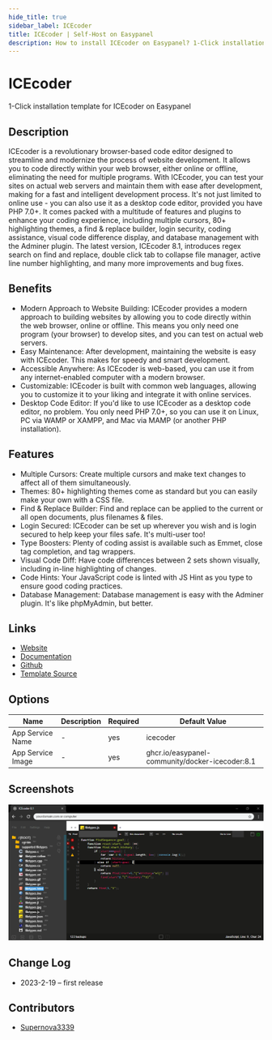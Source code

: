 ```yaml
---
hide_title: true
sidebar_label: ICEcoder
title: ICEcoder | Self-Host on Easypanel
description: How to install ICEcoder on Easypanel? 1-Click installation template for ICEcoder on Easypanel
---
```


<!-- generated -->

# ICEcoder

1-Click installation template for ICEcoder on Easypanel

## Description

ICEcoder is a revolutionary browser-based code editor designed to streamline and modernize the process of website development. It allows you to code directly within your web browser, either online or offline, eliminating the need for multiple programs. With ICEcoder, you can test your sites on actual web servers and maintain them with ease after development, making for a fast and intelligent development process. It&#39;s not just limited to online use - you can also use it as a desktop code editor, provided you have PHP 7.0+. It comes packed with a multitude of features and plugins to enhance your coding experience, including multiple cursors, 80+ highlighting themes, a find &amp; replace builder, login security, coding assistance, visual code difference display, and database management with the Adminer plugin. The latest version, ICEcoder 8.1, introduces regex search on find and replace, double click tab to collapse file manager, active line number highlighting, and many more improvements and bug fixes.

## Benefits

- Modern Approach to Website Building: ICEcoder provides a modern approach to building websites by allowing you to code directly within the web browser, online or offline. This means you only need one program (your browser) to develop sites, and you can test on actual web servers.
- Easy Maintenance: After development, maintaining the website is easy with ICEcoder. This makes for speedy and smart development.
- Accessible Anywhere: As ICEcoder is web-based, you can use it from any internet-enabled computer with a modern browser.
- Customizable: ICEcoder is built with common web languages, allowing you to customize it to your liking and integrate it with online services.
- Desktop Code Editor: If you'd like to use ICEcoder as a desktop code editor, no problem. You only need PHP 7.0+, so you can use it on Linux, PC via WAMP or XAMPP, and Mac via MAMP (or another PHP installation).

## Features

- Multiple Cursors: Create multiple cursors and make text changes to affect all of them simultaneously.
- Themes: 80+ highlighting themes come as standard but you can easily make your own with a CSS file.
- Find & Replace Builder: Find and replace can be applied to the current or all open documents, plus filenames & files.
- Login Secured: ICEcoder can be set up wherever you wish and is login secured to help keep your files safe. It's multi-user too!
- Type Boosters: Plenty of coding assist is available such as Emmet, close tag completion, and tag wrappers.
- Visual Code Diff: Have code differences between 2 sets shown visually, including in-line highlighting of changes.
- Code Hints: Your JavaScript code is linted with JS Hint as you type to ensure good coding practices.
- Database Management: Database management is easy with the Adminer plugin. It's like phpMyAdmin, but better.

## Links

- [Website](https://icecoder.net)
- [Documentation](https://icecoder.net/manual)
- [Github](https://github.com/icecoder/ICEcoder)
- [Template Source](https://github.com/easypanel-io/templates/tree/main/templates/icecoder)

## Options

Name | Description | Required | Default Value
-|-|-|-
App Service Name | - | yes | icecoder
App Service Image | - | yes | ghcr.io/easypanel-community/docker-icecoder:8.1

## Screenshots

![ICEcoder Screenshot](./assets/screenshot.png)

## Change Log

- 2023-2-19 – first release

## Contributors

- [Supernova3339](https://github.com/Supernova3339)
